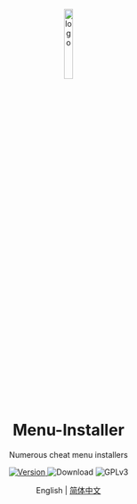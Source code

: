 <p align="center">
  <img width="18%" align="center" src="https://raw.githubusercontent.com/ruixiaotian/Menu-Installer/main/Ui/resource/image/MainWindow/Logo_black.svg" alt="logo">
</p>
  <h1 align="center">
  Menu-Installer
</h1>
<p align="center">
  Numerous cheat menu installers
</p>

<p align="center">
  <a href="https://www.python.org/" target="_blank">
    <img src="https://img.shields.io/badge/Python-3.11%2B-blue" alt="Version">
  </a>

  <a href="https://doc.qt.io/qtforpython-5/" style="text-decoration:none">
    <img src="https://img.shields.io/badge/PyQt-5.15-orange" alt="Download"/>
  </a>

  <a style="text-decoration:none">
    <img src="https://img.shields.io/badge/License-GPLv3-blue?color=#4ec820" alt="GPLv3"/>
  </a>

</p>

<p align="center">
English | <a href="docs/README_zh.md">简体中文</a>
</p>
